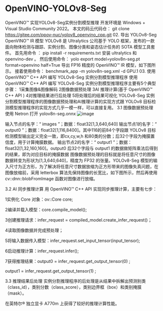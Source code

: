 # OpenVINO-YOLOv8-Seg
OpenVINO™ 实现YOLOv8-Seg实例分割模型推理
开发环境是 Windows + Visual Studio Community 2022。
本文的码云代码仓：
git clone https://gitee.com/ppov-nuc/yolov8_openvino_cpp.git
02. 导出 YOLOv8-Seg OpenVINO™ IR 模型
YOLOv8 是 Ultralytics 公司基于 YOLO 框架，发布的一款面向物体检测与跟踪、实例分割、图像分类和姿态估计任务的 SOTA 模型工具套件。
首先用命令 ：
pip install -r requirements.txt
安装  ultralytics 和 openvino-dev 。
然后使用命令：
yolo export model=yolov8n-seg.pt format=openvino half=True
导出 FP16 精度的 OpenVINO™ IR 模型，如下图所示。
接着使用命令：
benchmark_app -m yolov8n-seg.xml -d GPU.1
03. 使用 OpenVINO™ C++ API 
编写 YOLOv8-Seg 实例分割模型推理程序
使用 OpenVINO™ C++ API 编写 YOLOv8-Seg 实例分割模型推理程序主要有5个典型步骤：
1采集图像&图像解码
2图像数据预处理
3AI 推理计算(基于 OpenVINO™ C++ API )
4对推理结果进行后处理
5将处理后的结果可视化
YOLOv8-Seg 实例分割模型推理程序的图像数据预处理和AI推理计算的实现方式跟 YOLOv8 目标检测模型推理程序的实现方式几乎一模一样，可以直接复用。
3.1 图像数据预处理
使用 Netron 打开 yolov8n-seg.onnx 
![image](https://github.com/wangzhenlin123/OpenVINO-YOLOv8-Seg/assets/51401216/32c131ca-001f-4619-b680-a1dc3b274e5a)

输入节点的名字：“ images ”；数据：float32[1,3,640,640]
输出节点1的名字：“ output0 ”；数据：float32[1,116,8400]。其中116的前84个字段跟  YOLOv8 目标检测模型输出定义完全一致，即cx,cy,w,h 和80类的分数；后32个字段为掩膜置信度，用于计算掩膜数据。
输出节点2的名字：“ output1 ”；数据：float32[1,32,160,160]。output0 后32个字段与 output1 的数据做矩阵乘法后得到的结果，即为对应目标的掩膜数据
图像数据预处理的目标就是将任意尺寸的图像数据转变为形状为[1,3,640,640]，精度为 FP32 的张量。YOLOv8-Seg 模型的输入尺寸为正方形，为了解决将任意尺寸数据放缩为正方形带来的图像失真问题，在图像放缩前，采用 letterbox 算法先保持图像的长宽比，如下图所示，然后再使用 cv::dnn::blobFromImage 函数对图像进行放缩。

3.2 AI 同步推理计算
用 OpenVINO™ C++ API 实现同步推理计算，主要有七步：

1实例化 Core 对象：ov::Core core;

2编译并载入模型：core.compile_model();

3创建推理请求：infer_request = compiled_model.create_infer_request()；

4读取图像数据并完成预处理；

5将输入数据传入模型：infer_request.set_input_tensor(input_tensor);

6启动推理计算：infer_request.infer();

7获得推理结果：output0 = infer_request.get_output_tensor(0) ; 

output1 = infer_request.get_output_tensor(1) ;


3.3 推理结果后处理
实例分割推理程序的后处理是从结果中拆解出预测别类（class_id），类别分数（class_score），类别边界框（box）和类别掩膜（mask）。

在英特尔® 独立显卡 A770m 上获得了较好的推理计算性能。

